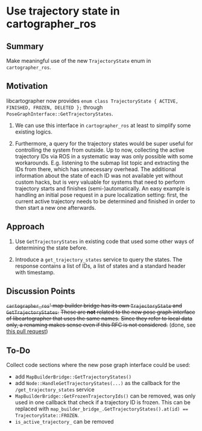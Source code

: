 # Use trajectory state in cartographer_ros

## Summary
[summary]: #summary

Make meaningful use of the new `TrajectoryState` enum in `cartographer_ros`.

## Motivation
[motivation]: #motivation

libcartographer now provides `enum class TrajectoryState { ACTIVE, FINISHED, FROZEN, DELETED };` through `PoseGraphInterface::GetTrajectoryStates`.

1. We can use this interface in `cartographer_ros` at least to simplify some existing logics.

2. Furthermore, a query for the trajectory states would be super useful for controlling the system from outside.
Up to now, collecting the active trajectory IDs via ROS in a systematic way was only possible with some workarounds.
E.g. listening to the submap list topic and extracting the IDs from there, which has unnecessary overhead.
The additional information about the state of each ID was not available yet without custom hacks, but is very valuable for systems that need to perform trajectory starts and finishes (semi-)automatically.
An easy example is handling an initial pose request in a pure localization setting: first, the current active trajectory needs to be determined and finished in order to then start a new one afterwards.

## Approach
[approach]: #approach

1. Use `GetTrajectoryStates` in existing code that used some other ways of determining the state before.

2. Introduce a `get_trajectory_states` service to query the states.
The response contains a list of IDs, a list of states and a standard header with timestamp.

## Discussion Points
[discussion]: #discussion
~~`cartographer_ros`' map builder bridge has its own `TrajectoryState` and `GetTrajectoryStates`.~~
~~These are __not__ related to the new pose graph interface of libcartographer that uses the same names.~~
~~Since they refer to local data only, a renaming makes sense even if this RFC is not considered.~~
(done, see [this pull request](https://github.com/googlecartographer/cartographer_ros/pull/908))

## To-Do

Collect code sections where the new pose graph interface could be used:
 
* add `MapBuilderBridge::GetTrajectoryStates()`
* add `Node::HandleGetTrajectoryStates(...)` as the callback for the `/get_trajectory_states` service
* `MapBuilderBridge::GetFrozenTrajectoryIds()` can be removed, was only used in one callback that check if a trajectory ID is frozen.
This can be replaced with `map_builder_bridge_.GetTrajectoryStates().at(id) == TrajectoryState::FROZEN`.
* `is_active_trajectory_` can be removed
